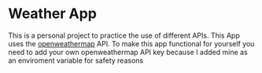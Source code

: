 # Weather App

This is a personal project to practice the use of different APIs.
This App uses the [openweathermap](https://openweathermap.org/api) API.
To make this app functional for yourself you need to add your own openweathermap API key because I added mine as an enviroment variable for safety reasons
